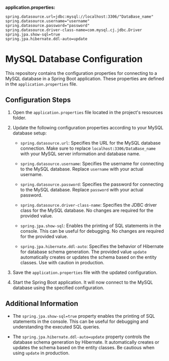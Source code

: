 **application.properties:**

```properties
spring.datasource.url=jdbc:mysql://localhost:3306/"DataBase_name"
spring.datasource.username="username"
spring.datasource.password="password"
spring.datasource.driver-class-name=com.mysql.cj.jdbc.Driver
spring.jpa.show-sql=true
spring.jpa.hibernate.ddl-auto=update
```

# MySQL Database Configuration

This repository contains the configuration properties for connecting to a MySQL database in a Spring Boot application. These properties are defined in the `application.properties` file.

## Configuration Steps

1. Open the `application.properties` file located in the project's resources folder.

2. Update the following configuration properties according to your MySQL database setup:

   - `spring.datasource.url`: Specifies the URL for the MySQL database connection. Make sure to replace `localhost:3306/DataBase_name` with your MySQL server information and database name.
   
   - `spring.datasource.username`: Specifies the username for connecting to the MySQL database. Replace `username` with your actual username.
   
   - `spring.datasource.password`: Specifies the password for connecting to the MySQL database. Replace `password` with your actual password.
   
   - `spring.datasource.driver-class-name`: Specifies the JDBC driver class for the MySQL database. No changes are required for the provided value.
   
   - `spring.jpa.show-sql`: Enables the printing of SQL statements in the console. This can be useful for debugging. No changes are required for the provided value.
   
   - `spring.jpa.hibernate.ddl-auto`: Specifies the behavior of Hibernate for database schema generation. The provided value `update` automatically creates or updates the schema based on the entity classes. Use with caution in production.
   
3. Save the `application.properties` file with the updated configuration.

4. Start the Spring Boot application. It will now connect to the MySQL database using the specified configuration.

## Additional Information

- The `spring.jpa.show-sql=true` property enables the printing of SQL statements in the console. This can be useful for debugging and understanding the executed SQL queries.

- The `spring.jpa.hibernate.ddl-auto=update` property controls the database schema generation by Hibernate. It automatically creates or updates the schema based on the entity classes. Be cautious when using `update` in production.




